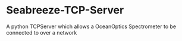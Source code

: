 # Seabreeze-TCP-Server
A python TCPServer which allows a OceanOptics Spectrometer to be connected to over a network
